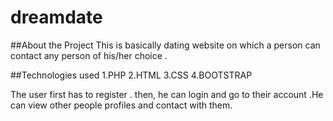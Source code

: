 # dreamdate

##About the Project
This is basically dating website on which a person can contact any person of his/her choice .

##Technologies used
1.PHP
2.HTML
3.CSS
4.BOOTSTRAP

The user first has to register . then, he can login and go to their account .He can view other people profiles and contact with them.
